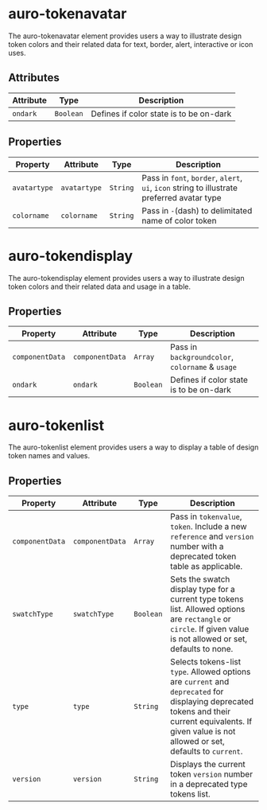 # auro-tokenavatar

The auro-tokenavatar element provides users a way to illustrate design token colors and their related data for text, border, alert, interactive or icon uses.

## Attributes

| Attribute | Type      | Description                             |
|-----------|-----------|-----------------------------------------|
| `ondark`  | `Boolean` | Defines if color state is to be on-dark |

## Properties

| Property     | Attribute    | Type     | Description                                      |
|--------------|--------------|----------|--------------------------------------------------|
| `avatartype` | `avatartype` | `String` | Pass in `font`, `border`, `alert`, `ui`, `icon` string to illustrate preferred avatar type |
| `colorname`  | `colorname`  | `String` | Pass in `-`(dash) to delimitated name of color token |


# auro-tokendisplay

The auro-tokendisplay element provides users a way to illustrate design token colors and their related data and usage in a table.

## Properties

| Property        | Attribute       | Type      | Description                                      |
|-----------------|-----------------|-----------|--------------------------------------------------|
| `componentData` | `componentData` | `Array`   | Pass in `backgroundcolor`, `colorname` & `usage` |
| `ondark`        | `ondark`        | `Boolean` | Defines if color state is to be on-dark          |


# auro-tokenlist

The auro-tokenlist element provides users a way to display a table of design token names and values.

## Properties

| Property        | Attribute       | Type      | Description                                      |
|-----------------|-----------------|-----------|--------------------------------------------------|
| `componentData` | `componentData` | `Array`   | Pass in `tokenvalue`, `token`. Include a new `reference` and `version` number with a deprecated token table as applicable. |
| `swatchType`    | `swatchType`    | `Boolean` | Sets the swatch display type for a current type tokens list. Allowed options are `rectangle` or `circle`. If given value is not allowed or set, defaults to none. |
| `type`          | `type`          | `String`  | Selects tokens-list `type`. Allowed options are `current` and `deprecated` for displaying deprecated tokens and their current equivalents. If given value is not allowed or set, defaults to `current`. |
| `version`       | `version`       | `String`  | Displays the current token `version` number in a deprecated type tokens list. |
